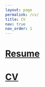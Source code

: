```yaml
---
layout: page
permalink: /cv/
title: CV
nav: true
nav_order: 1
---
```


<!-- ---
layout: cv
permalink: /cv/
title: CV
nav: true
nav_order: 4
cv_pdf: Ben_Bartlett_CV_2023.11.21.pdf
description: This is a description of the page. You can modify it in 'pages/_cv.md'. You can also change or remove the top pdf download button.
toc:
  sidebar: left
--- -->


<h1><a href="/assets/pdf/Ben_Bartlett_Resume.pdf" target="_blank" rel="noopener noreferrer"><i class="fas fa-file-pdf"></i> Resume</a></h1>

<h1><a href="/assets/pdf/Ben_Bartlett_CV.pdf" target="_blank" rel="noopener noreferrer"><i class="fas fa-file-pdf"></i> CV</a></h1>

